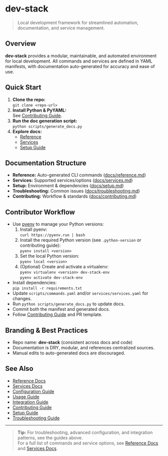 # dev-stack
> Local development framework for streamlined automation, documentation, and service management.

## Overview
**dev-stack** provides a modular, maintainable, and automated environment for local development. All commands and services are defined in YAML manifests, with documentation auto-generated for accuracy and ease of use.

## Quick Start

1. **Clone the repo:**  
   `git clone <repo-url>`
2. **Install Python & PyYAML:**  
   See [Contributing Guide](docs/contributing.md#setup).
3. **Run the doc generation script:**  
   `python scripts/generate_docs.py`
4. **Explore docs:**  
   - [Reference](docs/reference.md)
   - [Services](docs/services.md)
   - [Setup Guide](docs/setup.md)

## Documentation Structure

- **Reference:** Auto-generated CLI commands ([docs/reference.md](docs/reference.md))
- **Services:** Supported services/options ([docs/services.md](docs/services.md))
- **Setup:** Environment & dependencies ([docs/setup.md](docs/setup.md))
- **Troubleshooting:** Common issues ([docs/troubleshooting.md](docs/troubleshooting.md))
- **Contributing:** Workflow & standards ([docs/contributing.md](docs/contributing.md))

## Contributor Workflow

- Use [pyenv](https://github.com/pyenv/pyenv) to manage your Python versions:
  1. Install pyenv:  
     `curl https://pyenv.run | bash`
  2. Install the required Python version (see `.python-version` or contributing guide):  
     `pyenv install <version>`
  3. Set the local Python version:  
     `pyenv local <version>`
  4. (Optional) Create and activate a virtualenv:  
     `pyenv virtualenv <version> dev-stack-env`  
     `pyenv activate dev-stack-env`
- Install dependencies:  
  `pip install -r requirements.txt`
- Update `scripts/commands.yaml` and/or `services/services.yaml` for changes.
- Run `python scripts/generate_docs.py` to update docs.
- Commit both the manifest and generated docs.
- Follow [Contributing Guide](docs/contributing.md) and PR template.

## Branding & Best Practices

- Repo name: **dev-stack** (consistent across docs and code)
- Documentation is DRY, modular, and references centralized sources.
- Manual edits to auto-generated docs are discouraged.

## See Also

- [Reference Docs](docs/reference.md)
- [Services Docs](docs/services.md)
- [Configuration Guide](docs/configuration.md)
- [Usage Guide](docs/usage.md)
- [Integration Guide](docs/integration.md)
- [Contributing Guide](docs/contributing.md)
- [Setup Guide](docs/setup.md)
- [Troubleshooting Guide](docs/troubleshooting.md)

---

> **Tip:** For troubleshooting, advanced configuration, and integration patterns, see the guides above.  
> For a full list of commands and service options, see [Reference Docs](docs/reference.md) and [Services Docs](docs/services.md).